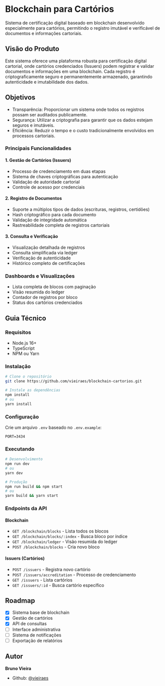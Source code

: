# Blockchain para Cartórios

Sistema de certificação digital baseado em blockchain desenvolvido especialmente para cartórios, permitindo o registro imutável e verificável de documentos e informações cartoriais.


## Visão do Produto
Este sistema oferece uma plataforma robusta para certificação digital cartorial, onde cartórios credenciados (Issuers) podem registrar e validar documentos e informações em uma blockchain. Cada registro é criptograficamente seguro e permanentemente armazenado, garantindo autenticidade e imutabilidade dos dados.

## Objetivos
- Transparência: Proporcionar um sistema onde todos os registros possam ser auditados publicamente.
- Segurança: Utilizar a criptografia para garantir que os dados estejam seguros e imutáveis.
- Eficiência: Reduzir o tempo e o custo tradicionalmente envolvidos em processos cartoriais.


### Principais Funcionalidades

#### 1. Gestão de Cartórios (Issuers)
- Processo de credenciamento em duas etapas
- Sistema de chaves criptográficas para autenticação
- Validação de autoridade cartorial
- Controle de acesso por credenciais

#### 2. Registro de Documentos
- Suporte a múltiplos tipos de dados (escrituras, registros, certidões)
- Hash criptográfico para cada documento
- Validação de integridade automática
- Rastreabilidade completa de registros cartoriais

#### 3. Consulta e Verificação
- Visualização detalhada de registros
- Consulta simplificada via ledger
- Verificação de autenticidade
- Histórico completo de certificações

### Dashboards e Visualizações
- Lista completa de blocos com paginação
- Visão resumida do ledger
- Contador de registros por bloco
- Status dos cartórios credenciados

## Guia Técnico

### Requisitos
- Node.js 16+
- TypeScript
- NPM ou Yarn

### Instalação

```bash
# Clone o repositório
git clone https://github.com/vieiraes/blockchain-cartorios.git

# Instale as dependências
npm install
# ou
yarn install
```

### Configuração
Crie um arquivo `.env` baseado no `.env.example`:
```env
PORT=3434
```

### Executando
```bash
# Desenvolvimento
npm run dev
# ou
yarn dev

# Produção
npm run build && npm start
# ou
yarn build && yarn start
```

### Endpoints da API

#### Blockchain
- `GET /blockchain/blocks` - Lista todos os blocos
- `GET /blockchain/blocks/:index` - Busca bloco por índice
- `GET /blockchain/ledger` - Visão resumida do ledger
- `POST /blockchain/blocks` - Cria novo bloco

#### Issuers (Cartórios)
- `POST /issuers` - Registra novo cartório
- `POST /issuers/accreditation` - Processo de credenciamento
- `GET /issuers` - Lista cartórios
- `GET /issuers/:id` - Busca cartório específico

## Roadmap

- [x] Sistema base de blockchain
- [x] Gestão de cartórios
- [x] API de consultas
- [ ] Interface administrativa
- [ ] Sistema de notificações
- [ ] Exportação de relatórios

## Autor

**Bruno Vieira**
- Github: [@vieiraes](https://github.com/vieiraes)